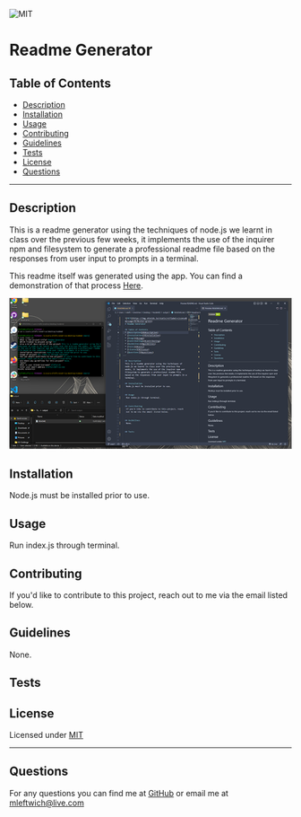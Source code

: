 
  ![MIT](https://img.shields.io/static/v1?label=License&message=MIT&color=green)
  # Readme Generator
  
  ## Table of Contents
  * [Description](#description)
  * [Installation](#installation)
  * [Usage](#usage)
  * [Contributing](#contributing)
  * [Guidelines](#guidelines)
  * [Tests](#tests)
  * [License](#license)
  * [Questions](#questions)
---

  ## Description
  This is a readme generator using the techniques of node.js we learnt in class over the previous few weeks, it implements the use of the inquirer npm and filesystem to generate a professional readme file based on the responses from user input to prompts in a terminal.

  This readme itself was generated using the app. You can find a demonstration of that process [Here](https://drive.google.com/file/d/141h7A1P8k3hPWwLa86HigRTpJ2MHGptO/view).

  ![screenshot](./imgs/screenshot.png)

  ## Installation
   Node.js must be installed prior to use.


  ## Usage
   Run index.js through terminal.


  ## Contributing
   If you'd like to contribute to this project, reach out to me via the email listed below.


  ## Guidelines
   None.


  ## Tests
   


  ## License
   Licensed under [MIT](https://opensource.org/licenses/MIT) 

   ---

  ## Questions
   For any questions you can find me at [GitHub](https://github.com/mleftwich) or email me at [mleftwich@live.com](mailto:mleftwich@live.com) 
